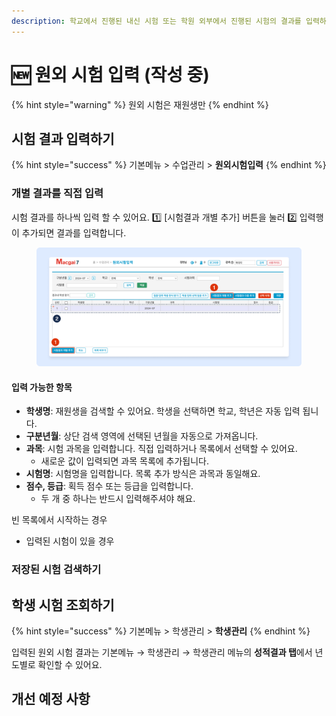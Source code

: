 ```yaml
---
description: 학교에서 진행된 내신 시험 또는 학원 외부에서 진행된 시험의 결과를 입력하고 학생별로 조회할 수 있어요.
---
```


# 🆕 원외 시험 입력 (작성 중)

{% hint style="warning" %}
원외 시험은 재원생만
{% endhint %}

## 시험 결과 입력하기

{% hint style="success" %}
기본메뉴 > 수업관리 > **원외시험입력**
{% endhint %}

### 개별 결과를 직접 입력

시험 결과를 하나씩 입력 할 수 있어요. 1️⃣ \[시험결과 개별 추가] 버튼을 눌러 2️⃣ 입력행이 추가되면 결과를 입력합니다.

<figure><img src="../.gitbook/assets/image (171).png" alt=""><figcaption></figcaption></figure>

#### **입력 가능한 항목**

* **학생명**: 재원생을 검색할 수 있어요. 학생을 선택하면 학교, 학년은 자동 입력 됩니다.
* **구분년월**: 상단 검색 영역에 선택된 년월을 자동으로 가져옵니다.
* **과목**: 시험 과목을 입력합니다. 직접 입력하거나 목록에서 선택할 수 있어요.
  * 새로운 값이 입력되면 과목 목록에 추가됩니다.
* **시험명**: 시험명을 입력합니다. 목록 추가 방식은 과목과 동일해요.
* **점수, 등급**: 획득 점수 또는 등급을 입력합니다.&#x20;
  * 두 개 중 하나는 반드시 입력해주셔야 해요.

빈 목록에서 시작하는 경우

* 입력된 시험이 있을 경우

### 저장된 시험 검색하기

## 학생 시험 조회하기

{% hint style="success" %}
기본메뉴 > 학생관리 > **학생관리**
{% endhint %}

입력된 원외 시험 결과는 기본메뉴 → 학생관리 → 학생관리 메뉴의 **성적결과 탭**에서 년도별로 확인할 수 있어요.



## 개선 예정 사항
